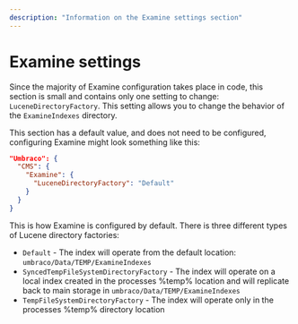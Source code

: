 ```yaml
---
description: "Information on the Examine settings section"
---
```


# Examine settings

Since the majority of Examine configuration takes place in code, this section is small and contains only one setting to change: `LuceneDirectoryFactory`. This setting allows you to change the behavior of the `ExamineIndexes` directory.

This section has a default value, and does not need to be configured, configuring Examine might look something like this:

```json
"Umbraco": {
  "CMS": {
    "Examine": {
      "LuceneDirectoryFactory": "Default"
    }
  }
}
```

This is how Examine is configured by default. There is three different types of Lucene directory factories:

* `Default` - The index will operate from the default location: `umbraco/Data/TEMP/ExamineIndexes`
* `SyncedTempFileSystemDirectoryFactory` - The index will operate on a local index created in the processes %temp% location and will replicate back to main storage in `umbraco/Data/TEMP/ExamineIndexes`
* `TempFileSystemDirectoryFactory` - The index will operate only in the processes %temp% directory location
